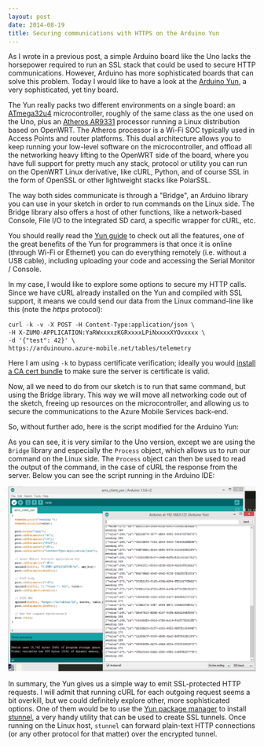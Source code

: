 ```yaml
---
layout: post
date: 2014-08-19
title: Securing communications with HTTPS on the Arduino Yun
---
```


As I wrote in a previous post, a simple Arduino board like the Uno lacks the horsepower required to run an SSL stack that could be used to secure HTTP communications. However, Arduino has more sophisticated boards that can solve this problem. Today I would like to have a look at the [Arduino Yun](http://arduino.cc/en/Main/ArduinoBoardYun?from=Products.ArduinoYUN), a very sophisticated, yet tiny board.

The Yun really packs two different environments on a single board: an [ATmega32u4](http://www.atmel.com/dyn/resources/prod_documents/7766S.pdf) microcontroller, roughly of the same class as the one used on the Uno, plus an [Atheros AR9331](http://www.openhacks.com/uploadsproductos/ar9331_datasheet.pdf) processor running a Linux distribution based on OpenWRT. The Atheros processor is a Wi-Fi SOC typically used in Access Points and router platforms. This dual architecture allows you to keep running your low-level software on the microcontroller, and offload all the networking heavy lifting to the OpenWRT side of the board, where you have full support for pretty much any stack, protocol or utility you can run on the OpenWRT Linux derivative, like cURL, Python, and of course SSL in the form of OpenSSL or other lightweight stacks like PolarSSL.

The way both sides communicate is through a "Bridge", an Arduino library you can use in your sketch in order to run commands on the Linux side. The Bridge library also offers a host of other functions, like a network-based Console, File I/O to the integrated SD card, a specific wrapper for cURL, etc.

You should really read the [Yun guide](http://arduino.cc/en/Guide/ArduinoYun) to check out all the features, one of the great benefits of the Yun for programmers is that once it is online (through Wi-Fi or Ethernet) you can do everything remotely (i.e. without a USB cable), including uploading your code and accessing the Serial Monitor / Console.

In my case, I would like to explore some options to secure my HTTP calls. Since we have cURL already installed on the Yun and compiled with SSL support, it means we could send our data from the Linux command-line like this (note the _https_ protocol):

~~~
curl -k -v -X POST -H Content-Type:application/json \
-H X-ZUMO-APPLICATION:YaRWxxxxzKGRxxxxLPiNxxxxXYOvxxxx \
-d '{"test": 42}' \
https://arduinouno.azure-mobile.net/tables/telemetry
~~~

Here I am using `-k` to bypass certificate verification; ideally you would [install a CA cert bundle](http://curl.haxx.se/docs/sslcerts.html) to make sure the server is certificate is valid.

Now, all we need to do from our sketch is to run that same command, but using the Bridge library. This way we will move all networking code out of the sketch, freeing up resources on the microcontroller, and allowing us to secure the communications to the Azure Mobile Services back-end.

So, without further ado, here is the script modified for the Arduino Yun:

<script src="https://gist.github.com/tomconte/3ec8e8dae6296250e79e.js"></script>

As you can see, it is very similar to the Uno version, except we are using the `Bridge` library and especially the `Process` object, which allows us to run our command on the Linux side. The `Process` object can then be used to read the output of the command, in the case of cURL the response from the server. Below you can see the script running in the Arduino IDE:

![Running the script on the Yun](/images/yun_ams/Picture1.png)

In summary, the Yun gives us a simple way to emit SSL-protected HTTP requests. I will admit that running cURL for each outgoing request seems a bit overkill, but we could definitely explore other, more sophisticated options. One of them would be to use the [Yun package manager](http://arduino.cc/en/Tutorial/YunPackageManager) to install [stunnel](https://www.stunnel.org/static/stunnel.html), a very handy utility that can be used to create SSL tunnels. Once running on the Linux host, `stunnel` can forward plain-text HTTP connections (or any other protocol for that matter) over the encrypted tunnel.
